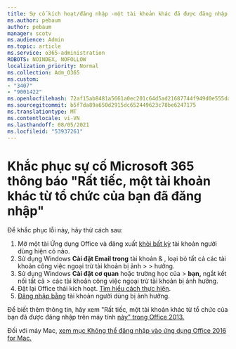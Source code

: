```yaml
---
title: Sự cố kích hoạt/đăng nhập -một tài khoản khác đã được đăng nhập
ms.author: pebaum
author: pebaum
manager: scotv
ms.audience: Admin
ms.topic: article
ms.service: o365-administration
ROBOTS: NOINDEX, NOFOLLOW
localization_priority: Normal
ms.collection: Adm_O365
ms.custom:
- "3407"
- "9001422"
ms.openlocfilehash: 72af15ab8481a5661a0ec201c64d5ad21687744f949d0e555da21baf269a780f
ms.sourcegitcommit: b5f7da89a650d2915dc652449623c78be6247175
ms.translationtype: MT
ms.contentlocale: vi-VN
ms.lasthandoff: 08/05/2021
ms.locfileid: "53937261"
---
```

# <a name="fixing-the-microsoft-365-apps-sorry-another-account-from-your-organization-is-already-signed-in-message"></a>Khắc phục sự cố Microsoft 365 thông báo "Rất tiếc, một tài khoản khác từ tổ chức của bạn đã đăng nhập"

Để khắc phục lỗi này, hãy thử cách sau:

1. Mở một tài Ứng dụng Office và đăng xuất [khỏi bất kỳ](https://support.office.com/article/5a20dc11-47e9-4b6f-945d-478cb6d92071) tài khoản người dùng hiện có nào.   
2. Sử dụng Windows **Cài đặt Email trong** tài khoản & , loại bỏ tất cả các tài khoản công việc ngoại trừ tài khoản bị ảnh  >    >  hưởng. 
3. Sử dụng Windows **Cài đặt cơ quan** hoặc trường học của  >  **bạn,** ngắt kết nối tất cả  >  các tài khoản công việc ngoại trừ tài khoản bị ảnh hưởng. 
4. Đặt lại Office thái kích hoạt. [Tìm hiểu cách thực hiện](https://docs.microsoft.com/office365/troubleshoot/activation/reset-office-365-proplus-activation-state
).
5. [Đăng nhập bằng](https://support.office.com/article/628ea040-f265-49de-b986-be09c3ebf8a9) tài khoản người dùng bị ảnh hưởng. 

Để biết thêm thông tin, hãy xem "Rất tiếc, một tài khoản khác từ tổ chức của bạn đã được đăng nhập trên máy tính [này" trong Office 2013.](https://docs.microsoft.com/office/troubleshoot/error-messages/another-account-already-signed-in)

Đối với máy Mac, [xem mục Không thể đăng nhập vào ứng dụng Office 2016 for Mac.](https://docs.microsoft.com/office365/troubleshoot/authentication/sign-in-to-office-2016-for-mac-fail)